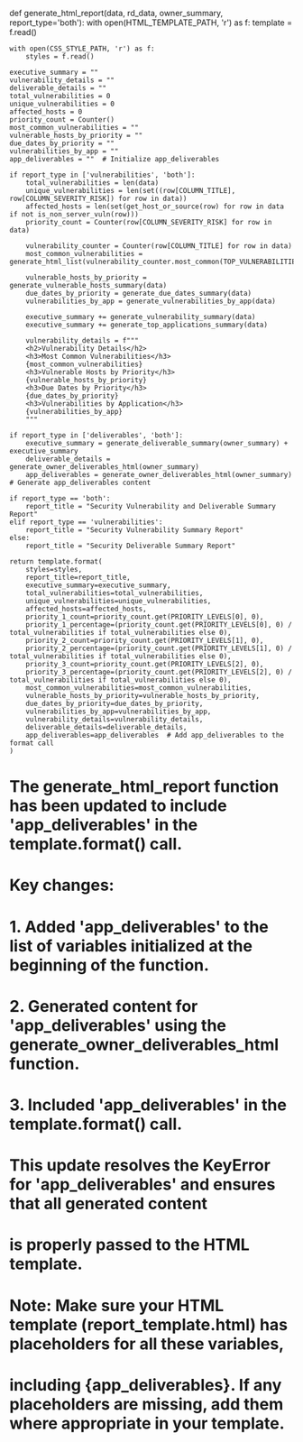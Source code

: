 def generate_html_report(data, rd_data, owner_summary, report_type='both'):
    with open(HTML_TEMPLATE_PATH, 'r') as f:
        template = f.read()
    
    with open(CSS_STYLE_PATH, 'r') as f:
        styles = f.read()
    
    executive_summary = ""
    vulnerability_details = ""
    deliverable_details = ""
    total_vulnerabilities = 0
    unique_vulnerabilities = 0
    affected_hosts = 0
    priority_count = Counter()
    most_common_vulnerabilities = ""
    vulnerable_hosts_by_priority = ""
    due_dates_by_priority = ""
    vulnerabilities_by_app = ""
    app_deliverables = ""  # Initialize app_deliverables

    if report_type in ['vulnerabilities', 'both']:
        total_vulnerabilities = len(data)
        unique_vulnerabilities = len(set((row[COLUMN_TITLE], row[COLUMN_SEVERITY_RISK]) for row in data))
        affected_hosts = len(set(get_host_or_source(row) for row in data if not is_non_server_vuln(row)))
        priority_count = Counter(row[COLUMN_SEVERITY_RISK] for row in data)
        
        vulnerability_counter = Counter(row[COLUMN_TITLE] for row in data)
        most_common_vulnerabilities = generate_html_list(vulnerability_counter.most_common(TOP_VULNERABILITIES_COUNT))
        
        vulnerable_hosts_by_priority = generate_vulnerable_hosts_summary(data)
        due_dates_by_priority = generate_due_dates_summary(data)
        vulnerabilities_by_app = generate_vulnerabilities_by_app(data)

        executive_summary += generate_vulnerability_summary(data)
        executive_summary += generate_top_applications_summary(data)

        vulnerability_details = f"""
        <h2>Vulnerability Details</h2>
        <h3>Most Common Vulnerabilities</h3>
        {most_common_vulnerabilities}
        <h3>Vulnerable Hosts by Priority</h3>
        {vulnerable_hosts_by_priority}
        <h3>Due Dates by Priority</h3>
        {due_dates_by_priority}
        <h3>Vulnerabilities by Application</h3>
        {vulnerabilities_by_app}
        """

    if report_type in ['deliverables', 'both']:
        executive_summary = generate_deliverable_summary(owner_summary) + executive_summary
        deliverable_details = generate_owner_deliverables_html(owner_summary)
        app_deliverables = generate_owner_deliverables_html(owner_summary)  # Generate app_deliverables content

    if report_type == 'both':
        report_title = "Security Vulnerability and Deliverable Summary Report"
    elif report_type == 'vulnerabilities':
        report_title = "Security Vulnerability Summary Report"
    else:
        report_title = "Security Deliverable Summary Report"

    return template.format(
        styles=styles,
        report_title=report_title,
        executive_summary=executive_summary,
        total_vulnerabilities=total_vulnerabilities,
        unique_vulnerabilities=unique_vulnerabilities,
        affected_hosts=affected_hosts,
        priority_1_count=priority_count.get(PRIORITY_LEVELS[0], 0),
        priority_1_percentage=(priority_count.get(PRIORITY_LEVELS[0], 0) / total_vulnerabilities if total_vulnerabilities else 0),
        priority_2_count=priority_count.get(PRIORITY_LEVELS[1], 0),
        priority_2_percentage=(priority_count.get(PRIORITY_LEVELS[1], 0) / total_vulnerabilities if total_vulnerabilities else 0),
        priority_3_count=priority_count.get(PRIORITY_LEVELS[2], 0),
        priority_3_percentage=(priority_count.get(PRIORITY_LEVELS[2], 0) / total_vulnerabilities if total_vulnerabilities else 0),
        most_common_vulnerabilities=most_common_vulnerabilities,
        vulnerable_hosts_by_priority=vulnerable_hosts_by_priority,
        due_dates_by_priority=due_dates_by_priority,
        vulnerabilities_by_app=vulnerabilities_by_app,
        vulnerability_details=vulnerability_details,
        deliverable_details=deliverable_details,
        app_deliverables=app_deliverables  # Add app_deliverables to the format call
    )

# The generate_html_report function has been updated to include 'app_deliverables' in the template.format() call.
# Key changes:
# 1. Added 'app_deliverables' to the list of variables initialized at the beginning of the function.
# 2. Generated content for 'app_deliverables' using the generate_owner_deliverables_html function.
# 3. Included 'app_deliverables' in the template.format() call.
# 
# This update resolves the KeyError for 'app_deliverables' and ensures that all generated content
# is properly passed to the HTML template.
#
# Note: Make sure your HTML template (report_template.html) has placeholders for all these variables,
# including {app_deliverables}. If any placeholders are missing, add them where appropriate in your template.
